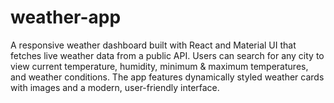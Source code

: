 # weather-app
A responsive weather dashboard built with React and Material UI that fetches live weather data from a public API. Users can search for any city to view current temperature, humidity, minimum &amp; maximum temperatures, and weather conditions. The app features dynamically styled weather cards with images and a modern, user-friendly interface.
